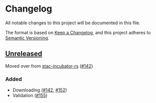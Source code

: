 
# Changelog

All notable changes to this project will be documented in this file.

The format is based on [Keep a Changelog](https://keepachangelog.com/en/1.0.0/), and this project adheres to [Semantic Versioning](https://semver.org/spec/v2.0.0.html).

## [Unreleased]

Moved over from [stac-incubator-rs](https://github.com/gadomski/stac-incubator-rs) ([#142](https://github.com/gadomski/stac-rs/pull/142))

### Added

- Downloading ([#142](https://github.com/gadomski/stac-rs/pull/142), [#152](https://github.com/gadomski/stac-rs/pull/152))
- Validation ([#155](https://github.com/gadomski/stac-rs/pull/155))

[Unreleased]: https://github.com/gadomski/stac-rs/tree/main
